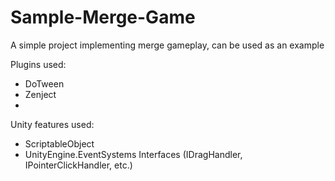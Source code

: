 # Sample-Merge-Game

A simple project implementing merge gameplay, can be used as an example

Plugins used:
- DoTween
- Zenject
- 
Unity features used:
- ScriptableObject
- UnityEngine.EventSystems Interfaces (IDragHandler, IPointerClickHandler, etc.)
